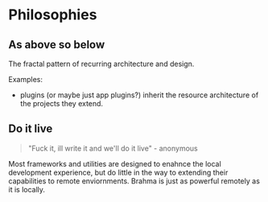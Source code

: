# Philosophies

## As above so below
The fractal pattern of recurring architecture and design.

Examples:
- plugins (or maybe just app plugins?) inherit the resource architecture of the projects they extend.

## Do it live

> "Fuck it, ill write it and we'll do it live" - anonymous

Most frameworks and utilities are designed to enahnce the local development experience, but do little in the way to extending their capabilities to remote enviornments. Brahma is just as powerful remotely as it is locally.
